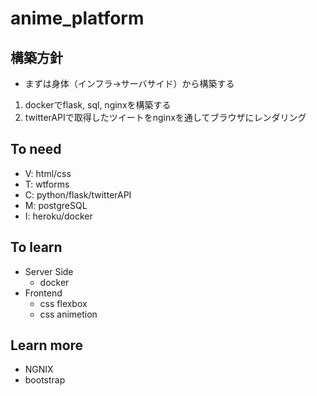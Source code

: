# anime_platform

## 構築方針
- まずは身体（インフラ→サーバサイド）から構築する
1. dockerでflask, sql, nginxを構築する
2. twitterAPIで取得したツイートをnginxを通してブラウザにレンダリング

## To need

- V: html/css
- T: wtforms
- C: python/flask/twitterAPI
- M: postgreSQL
- I: heroku/docker

## To learn

- Server Side
    - docker
- Frontend
    - css flexbox
    - css animetion

## Learn more
- NGNIX
- bootstrap

